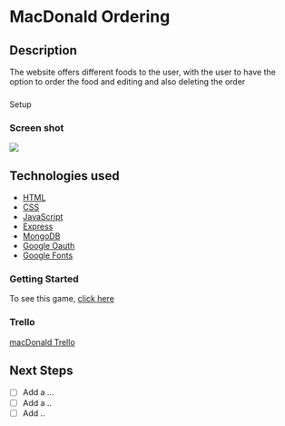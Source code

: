 # MacDonald Ordering

## Description

The website offers different foods to the user, with the user to have the option to order the food and editing and also deleting the order

###

Setup

### Screen shot

<img src="./images/screenShot1.png"
      />

## Technologies used

- [HTML](https://www.w3schools.com/html/)
- [CSS](https://www.w3schools.com/cssref/)
- [JavaScript](https://developer.mozilla.org/en-US/)
- [Express](https://expressjs.com/)
- [MongoDB](https://www.mongodb.com/)
- [Google Oauth](https://developers.google.com/identity/protocols/oauth2)
- [Google Fonts](https://fonts.google.com/)

### Getting Started

To see this game, [click here](https://farnaztowhidi.github.io/warCardGame/)

### Trello

[macDonald Trello](https://trello.com/b/8J7W7OJP/ga-project)

## Next Steps

- [ ] Add a ...
- [ ] Add a ..
- [ ] Add ..
